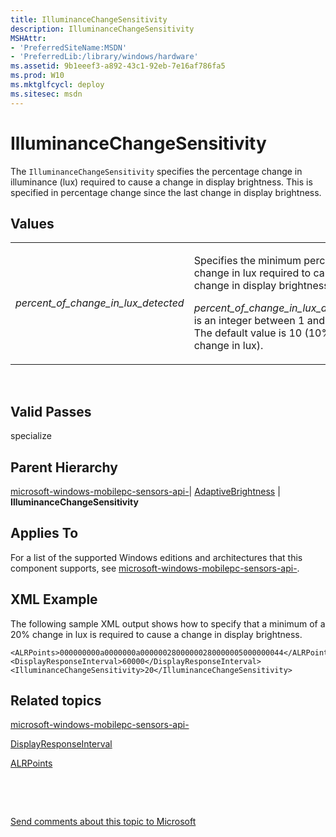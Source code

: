 ```yaml
---
title: IlluminanceChangeSensitivity
description: IlluminanceChangeSensitivity
MSHAttr:
- 'PreferredSiteName:MSDN'
- 'PreferredLib:/library/windows/hardware'
ms.assetid: 9b1eeef3-a892-43c1-92eb-7e16af786fa5
ms.prod: W10
ms.mktglfcycl: deploy
ms.sitesec: msdn
---
```


# IlluminanceChangeSensitivity


The `IlluminanceChangeSensitivity` specifies the percentage change in illuminance (lux) required to cause a change in display brightness. This is specified in percentage change since the last change in display brightness.

## Values


<table>
<colgroup>
<col width="50%" />
<col width="50%" />
</colgroup>
<tbody>
<tr class="odd">
<td><p><em>percent_of_change_in_lux_detected</em></p></td>
<td><p>Specifies the minimum percentage change in lux required to cause a change in display brightness.</p>
<p><em>percent_of_change_in_lux_detected</em> is an integer between 1 and 100. The default value is 10 (10% change in lux).</p></td>
</tr>
</tbody>
</table>

 

## Valid Passes


specialize

## Parent Hierarchy


[microsoft-windows-mobilepc-sensors-api-](microsoft-windows-mobilepc-sensors-api.md)| [AdaptiveBrightness](microsoft-windows-mobilepc-sensors-api-adaptivebrightness.md) | **IlluminanceChangeSensitivity**

## Applies To


For a list of the supported Windows editions and architectures that this component supports, see [microsoft-windows-mobilepc-sensors-api-](microsoft-windows-mobilepc-sensors-api--win7-microsoft-windows-mobilepc-sensors-api.md).

## XML Example


The following sample XML output shows how to specify that a minimum of a 20% change in lux is required to cause a change in display brightness.

``` syntax
<ALRPoints>000000000a0000000a00000028000000280000005000000044</ALRPoints>
<DisplayResponseInterval>60000</DisplayResponseInterval>
<IlluminanceChangeSensitivity>20</IlluminanceChangeSensitivity>
```

## Related topics


[microsoft-windows-mobilepc-sensors-api-](microsoft-windows-mobilepc-sensors-api--win7-microsoft-windows-mobilepc-sensors-api.md)

[DisplayResponseInterval](microsoft-windows-mobilepc-sensors-api-adaptivebrightness-displayresponseinterval.md)

[ALRPoints](microsoft-windows-mobilepc-sensors-api-adaptivebrightness-alrpoints.md)

 

 

[Send comments about this topic to Microsoft](mailto:wsddocfb@microsoft.com?subject=Documentation%20feedback%20%5Bp_unattend\p_unattend%5D:%20IlluminanceChangeSensitivity%20%20RELEASE:%20%2810/3/2016%29&body=%0A%0APRIVACY%20STATEMENT%0A%0AWe%20use%20your%20feedback%20to%20improve%20the%20documentation.%20We%20don't%20use%20your%20email%20address%20for%20any%20other%20purpose,%20and%20we'll%20remove%20your%20email%20address%20from%20our%20system%20after%20the%20issue%20that%20you're%20reporting%20is%20fixed.%20While%20we're%20working%20to%20fix%20this%20issue,%20we%20might%20send%20you%20an%20email%20message%20to%20ask%20for%20more%20info.%20Later,%20we%20might%20also%20send%20you%20an%20email%20message%20to%20let%20you%20know%20that%20we've%20addressed%20your%20feedback.%0A%0AFor%20more%20info%20about%20Microsoft's%20privacy%20policy,%20see%20http://privacy.microsoft.com/default.aspx. "Send comments about this topic to Microsoft")





